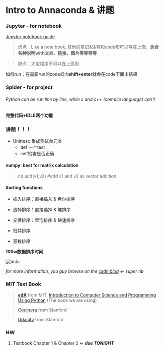 # Intro to Annaconda & 讲题


### Jupyter - for notebook

[Jupyter notebook guide](https://jupyter.readthedocs.io/en/latest/use-cases/content-user.html)

> 优点：Like a note book, 其他的笔记&注释和code都可以写在上面，**适合各种说明with文档、链接、图片等等等等**

> 缺点：大型程序不可以在上面用

如何run：在需要run的code框内**shift+enter**就会在code下面出结果

### Spider - for project

###### Python can be run line by line, while c and c++ (compile language) can't

**完整代码+IDLE两个功能**


### 讲题！！！

- Unittest: 集成测试单元类
    - def 一个test
    - self检查是否正确

#### numpy: best for matrix calculation

> np.add(v1,v2) #add v1 and v2 as vector addition

#### Sorting functions

- 插入排序：直接插入 & 希尔排序

- 选择排序：直接选择 & 堆排序

- 交换排序：冒泡排序 & 快速排序

- 归并排序

- 基数排序

**100w数据排序时间**

![data](/LectureNotes/Pics%20for%20notes/notemt.png)

_for more information, you guy browse on the [csdn blog](https://blog.csdn.net/python36/article/details/80662736) <- super nb_


### MIT Text Book

> [**edX**](www.edx.org) from MIT, [Introduction to Computer Science and Programming Using Python](https://www.edx.org/course/introduction-to-computer-science-and-programming-using-python) (The book we are using)

> [Coursera](www.coursera.org) from Stanford

> [Udacity](www.udacity.com) from Stanford


### HW

1. Textbook Chapter 1 & Chapter 2 <- _**due TONIGHT**_
 
